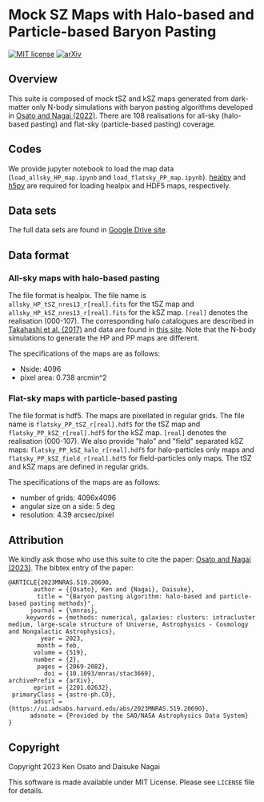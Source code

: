 # Mock SZ Maps with Halo-based and Particle-based Baryon Pasting

[![MIT license](https://img.shields.io/badge/License-MIT-blue.svg)](https://lbesson.mit-license.org/)
[![arXiv](https://img.shields.io/badge/arXiv-2201.02632-b31b1b.svg)](https://arxiv.org/abs/2201.02632)

## Overview

This suite is composed of mock tSZ and kSZ maps generated from dark-matter only N-body simulations
with baryon pasting algorithms developed in
[Osato and Nagai (2022)](https://ui.adsabs.harvard.edu/abs/2022arXiv220102632O/abstract).
There are 108 realisations for all-sky (halo-based pasting) and flat-sky (particle-based pasting) coverage.


## Codes
We provide jupyter notebook to load the map data (`load_allsky_HP_map.ipynb` and `load_flatsky_PP_map.ipynb`).
[healpy](https://github.com/healpy/healpy) and [h5py](https://github.com/h5py/h5py)
are required for loading healpix and HDF5 maps, respectively.


## Data sets
The full data sets are found in [Google Drive site](https://drive.google.com/drive/folders/1NNwnzYXe2vvvCOlqjedXoKmhAUjCJPYW?usp=sharing).


## Data format
### All-sky maps with halo-based pasting
The file format is healpix.
The file name is `allsky_HP_tSZ_nres13_r[real].fits` for the tSZ map
and `allsky_HP_kSZ_nres13_r[real].fits` for the kSZ map.
`[real]` denotes the realisation (000-107).
The corresponding halo catalogues are described in
[Takahashi et al. (2017)](https://ui.adsabs.harvard.edu/abs/2017ApJ...850...24T/abstract)
and data are found in [this site](http://cosmo.phys.hirosaki-u.ac.jp/takahasi/allsky_raytracing/nres13.html).
Note that the N-body simulations to generate the HP and PP maps are different.

The specifications of the maps are as follows:

* Nside: 4096
* pixel area: 0.738 arcmin^2


### Flat-sky maps with particle-based pasting
The file format is hdf5. The maps are pixellated in regular grids.
The file name is `flatsky_PP_tSZ_r[real].hdf5` for the tSZ map
and `flatsky_PP_kSZ_r[real].hdf5` for the kSZ map.
`[real]` denotes the realisation (000-107).
We also provide "halo" and "field" separated kSZ maps:
`flatsky_PP_kSZ_halo_r[real].hdf5` for halo-particles only maps and
`flatsky_PP_kSZ_field_r[real].hdf5` for field-particles only maps.
The tSZ and kSZ maps are defined in regular grids.

The specifications of the maps are as follows:

* number of grids: 4096x4096
* angular size on a side: 5 deg
* resolution: 4.39 arcsec/pixel


## Attribution
We kindly ask those who use this suite to cite the paper:
[Osato and Nagai (2023)](https://ui.adsabs.harvard.edu/abs/2023MNRAS.519.2069O/abstract).
The bibtex entry of the paper:
```
@ARTICLE{2023MNRAS.519.2069O,
       author = {{Osato}, Ken and {Nagai}, Daisuke},
        title = "{Baryon pasting algorithm: halo-based and particle-based pasting methods}",
      journal = {\mnras},
     keywords = {methods: numerical, galaxies: clusters: intracluster medium, large-scale structure of Universe, Astrophysics - Cosmology and Nongalactic Astrophysics},
         year = 2023,
        month = feb,
       volume = {519},
       number = {2},
        pages = {2069-2082},
          doi = {10.1093/mnras/stac3669},
archivePrefix = {arXiv},
       eprint = {2201.02632},
 primaryClass = {astro-ph.CO},
       adsurl = {https://ui.adsabs.harvard.edu/abs/2023MNRAS.519.2069O},
      adsnote = {Provided by the SAO/NASA Astrophysics Data System}
}
```

## Copyright
Copyright 2023 Ken Osato and Daisuke Nagai

This software is made available under MIT License. Please see `LICENSE` file for details.
